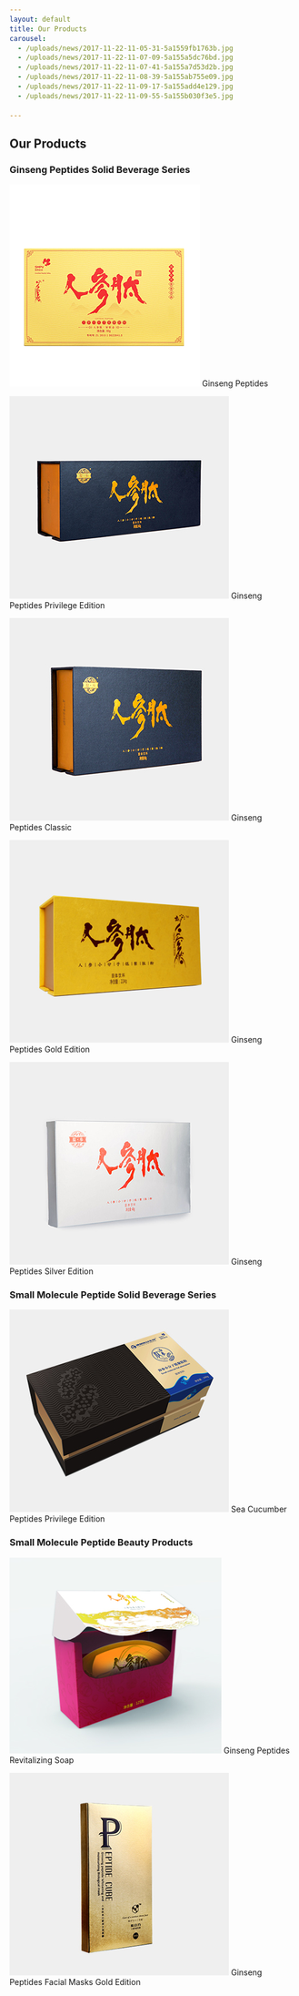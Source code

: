 ```yaml
---
layout: default
title: Our Products
carousel:
  - /uploads/news/2017-11-22-11-05-31-5a1559fb1763b.jpg
  - /uploads/news/2017-11-22-11-07-09-5a155a5dc76bd.jpg
  - /uploads/news/2017-11-22-11-07-41-5a155a7d53d2b.jpg
  - /uploads/news/2017-11-22-11-08-39-5a155ab755e09.jpg
  - /uploads/news/2017-11-22-11-09-17-5a155add4e129.jpg
  - /uploads/news/2017-11-22-11-09-55-5a155b030f3e5.jpg

---
```

## Our Products

### Ginseng Peptides Solid Beverage Series

![](/uploads/news/2018-12-13-02-52-32-5c11c9708de2d.jpg)
Ginseng Peptides


![](/uploads/news/2017-11-05-15-00-52-59ff27a45a841.jpg)
Ginseng Peptides Privilege Edition


![](/uploads/news/2017-11-05-15-00-32-59ff2790e1fca.jpg)
Ginseng Peptides Classic

![](/uploads/news/2017-11-05-15-00-17-59ff2781797ff.jpg)
Ginseng Peptides Gold Edition


![](/uploads/news/2017-11-05-15-00-00-59ff277029f99.jpg)
Ginseng Peptides Silver Edition


### Small Molecule Peptide Solid Beverage Series

![](/uploads/news/2017-11-05-15-01-19-59ff27bfbf47e.jpg)
Sea Cucumber Peptides Privilege Edition


### Small Molecule Peptide Beauty Products

![](/uploads/news/2018-12-13-02-38-13-5c11c61537d10.jpeg)
Ginseng Peptides Revitalizing Soap

![](/uploads/news/2017-11-05-15-01-34-59ff27ce44612.jpg)
Ginseng Peptides Facial Masks Gold Edition
